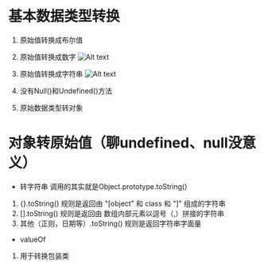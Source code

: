 # 基本数据类型转换
1. 原始值转换成布尔值
2. 原始值转换成数字
![Alt text](image.png)

3. 原始值转换成字符串
![Alt text](image-1.png)

4. 没有Null()和Undefined()方法

5. 原始数据类型转对象

# 对象转原始值（聊undefined、null没意义）
- 转字符串 调用的其实就是Object.prototype.toString()
1. {}.toString() 规则是返回由 "[object" 和 class 和 "]" 组成的字符串
2. [].toString() 规则是返回由 数组内部元素以逗号（,）拼接的字符串
3. 其他（正则，日期等）.toString() 规则是返回字符串字面量

- valueOf
1. 用于转换包装类


